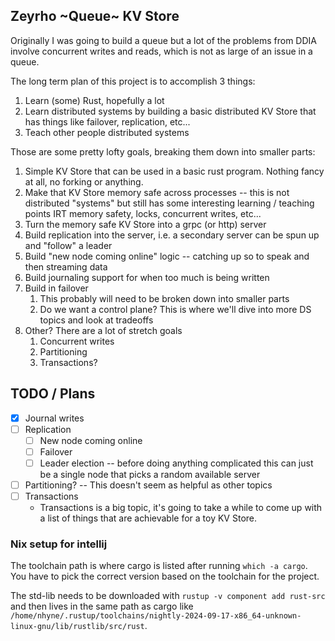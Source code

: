 ## Zeyrho ~Queue~ KV Store

Originally I was going to build a queue but a lot of the problems from DDIA involve concurrent writes and reads, which is not as large of an issue in a queue.

The long term plan of this project is to accomplish 3 things:

1. Learn (some) Rust, hopefully a lot
2. Learn distributed systems by building a basic distributed KV Store that has things like failover, replication, etc...
3. Teach other people distributed systems

Those are some pretty lofty goals, breaking them down into smaller parts:

1. Simple KV Store that can be used in a basic rust program. Nothing fancy at all, no forking or anything.
2. Make that KV Store memory safe across processes -- this is not distributed "systems" but still has some interesting learning / teaching points IRT memory safety, locks, concurrent writes, etc...
3. Turn the memory safe KV Store into a grpc (or http) server
4. Build replication into the server, i.e. a secondary server can be spun up and "follow" a leader
5. Build "new node coming online" logic -- catching up so to speak and then streaming data
6. Build journaling support for when too much is being written
7. Build in failover
   1. This probably will need to be broken down into smaller parts
   2. Do we want a control plane? This is where we'll dive into more DS topics and look at tradeoffs
8. Other? There are a lot of stretch goals
   1. Concurrent writes
   2. Partitioning
   3. Transactions?

## TODO / Plans

- [x] Journal writes
- [ ] Replication
  - [ ] New node coming online
  - [ ] Failover
  - [ ] Leader election -- before doing anything complicated this can just be a single node that picks a random available server
- [ ] Partitioning? -- This doesn't seem as helpful as other topics
- [ ] Transactions
  - Transactions is a big topic, it's going to take a while to come up with a list of things that are achievable for a toy KV Store.



### Nix setup for intellij

The toolchain path is where cargo is listed after running `which -a cargo`. You have to pick the correct version based on the toolchain for the project.

The std-lib needs to be downloaded with `rustup -v component add rust-src` and then lives in the same path as cargo like `/home/nhyne/.rustup/toolchains/nightly-2024-09-17-x86_64-unknown-linux-gnu/lib/rustlib/src/rust`.
